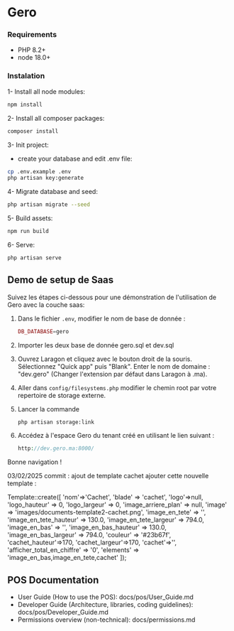 
# Gero


### Requirements
- PHP 8.2+
- node 18.0+

### Instalation

1- Install all node modules:
```bash
npm install
```
2- Install all composer packages:
```bash
composer install
```
3- Init project:
- create your database and edit .env file:
```bash
cp .env.example .env
php artisan key:generate
```

4- Migrate database and seed:
```bash
php artisan migrate --seed
```
5- Build assets:
  ```bash
  npm run build
  ```
6- Serve:
```bash
php artisan serve
```



## Demo de setup de Saas


Suivez les étapes ci-dessous pour une démonstration de l'utilisation de Gero avec la couche saas:

1. Dans le fichier `.env`, modifier le nom de base de donnée :
    ```php
    DB_DATABASE=gero

2. Importer les deux base de donnée gero.sql et dev.sql



3. Ouvrez Laragon et cliquez avec le bouton droit de la souris. Sélectionnez "Quick app" puis "Blank".
Enter le nom de domaine : "dev.gero" (Changer l'extension par défaut dans Laragon à .ma).



4. Aller dans `config/filesystems.php` modifier le chemin root par votre repertoire de storage externe. 


6. Lancer la commande
    ```bash
    php artisan storage:link
    ```



7. Accédez  à l'espace Gero du tenant créé en utilisant le lien suivant :
    ```php
    http://dev.gero.ma:8000/

Bonne navigation ! 


03/02/2025 
commit : ajout de template cachet 
ajouter cette nouvelle template :

Template::create([
'nom'=>'Cachet',
'blade' => 'cachet',
'logo'=>null,
'logo_hauteur' => 0,
'logo_largeur' => 0,
'image_arriere_plan' => null,
'image' => 'images/documents-template2-cachet.png',
'image_en_tete' => '',
'image_en_tete_hauteur' => 130.0,
'image_en_tete_largeur' => 794.0,
'image_en_bas' => '',
'image_en_bas_hauteur' => 130.0,
'image_en_bas_largeur' => 794.0,
'couleur' => '#23b67f',
'cachet_hauteur'=>170,
'cachet_largeur'=>170,
'cachet'=>'',
'afficher_total_en_chiffre' => '0',
'elements' => 'image_en_bas,image_en_tete,cachet'
]);


## POS Documentation

- User Guide (How to use the POS): docs/pos/User_Guide.md
- Developer Guide (Architecture, libraries, coding guidelines): docs/pos/Developer_Guide.md
- Permissions overview (non-technical): docs/permissions.md
